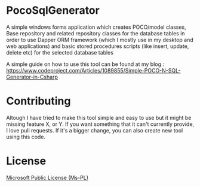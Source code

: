 # PocoSqlGenerator

A simple windows forms application which creates POCO/model classes, Base repository and related repository classes for the database tables in order to use Dapper ORM framework (which I mostly use in my desktop and web applications) and basic stored procedures scripts (like insert, update, delete etc) for the selected database tables

A simple guide on how to use this tool can be found at my blog :  https://www.codeproject.com/Articles/1089855/Simple-POCO-N-SQL-Generator-in-Csharp

# Contributing

Altough I have tried to make this tool simple and easy to use but it might be missing feature X, or Y. If you want something that it can't currently provide, I love pull requests. If it's a bigger change, you can also create new tool using this code.


# License

[Microsoft Public License (Ms-PL)](http://www.microsoft.com/en-us/openness/licenses.aspx#MPL)

